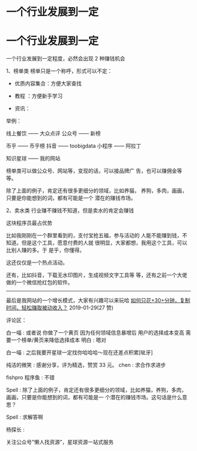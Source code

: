 # 一个行业发展到一定

# 一个行业发展到一定

一个行业发展到一定程度，必然会出现 2 种赚钱机会

1、榜单类 榜单只是一个称呼，形式可以不定：

*   优质内容集合：方便大家查找

*   教程 ：方便新手学习

*   资讯：

举例：

线上餐饮 —— 大众点评 公众号 —— 新榜

币乎 —— 币乎榜 抖音 —— toobigdata 小程序 —— 阿拉丁

知识星球 —— 我的网站

榜单类可以做公众号、网站等，变现的话，可以接品牌广 告，也可以赚佣金等等。

除了上面的例子，肯定还有很多更细分的领域，比如养猫， 养狗，多肉，画画，只要是你能想到的词，都有可能是一个 潜在的赚钱市场。

2、卖水类 行业赚不赚钱不知道，但是卖水的肯定会赚钱

这块程序员最占优势

比如我刚刚在一个群里看到的，支付宝抢五福，参与活动的 人能不能赚到钱，不知道。但是这个工具，愿意付费的人就 很明显，大家都想，我用这个工具，可以比别人赚的多。于 是乎，你懂得。

这还仅仅是一个热点活动。

还有，比如抖音，下载无水印图片，生成视频文字工具等 等，还有之前一个大佬做的一个微信抢红包的软件。

* * *

最后是我网站的一个增长模式，大家有兴趣可以来玩哈 [如何只花](https://mp.weixin.qq.com/s?__biz=MzIxODUxMDM5MQ%3D%3D&mid=2247484524&idx=1&sn=9e76546ec930fdf18201728ac60977d0&chksm=97e82134a09fa822400551cac7628a7972f725b06a2262f6d0419e66a02925767fdeb8dc1aec&token=1793573311&lang=zh_CN&rd)[+30+](https://mp.weixin.qq.com/s?__biz=MzIxODUxMDM5MQ%3D%3D&mid=2247484524&idx=1&sn=9e76546ec930fdf18201728ac60977d0&chksm=97e82134a09fa822400551cac7628a7972f725b06a2262f6d0419e66a02925767fdeb8dc1aec&token=1793573311&lang=zh_CN&rd)[分钟，复制时间，轻松赚取被动收入？](https://mp.weixin.qq.com/s?__biz=MzIxODUxMDM5MQ%3D%3D&mid=2247484524&idx=1&sn=9e76546ec930fdf18201728ac60977d0&chksm=97e82134a09fa822400551cac7628a7972f725b06a2262f6d0419e66a02925767fdeb8dc1aec&token=1793573311&lang=zh_CN&rd) 2019-01-29(27 赞)

评论区：

白一喵 : 或者说 你做了一个黄页 因为任何领域信息暴增后 用户的选择成本变高 需要一个榜单/黄页来降低选择成本 明白 : 嗯对

白一喵 : 之后我要开星球一定找你哈哈哈～现在还差点积累[呲牙]

纯洁的微笑 : 感谢分享，评为精选，赞赏 33 元。 chen : 求合作求进步

fishpro 程序鱼 : 不错

Spell : 除了上面的例子，肯定还有很多更细分的领域，比如养猫，养狗，多肉，画画，只要是你能想到的词，都有可能是一 个潜在的赚钱市场。这句话是什么意思？

Spell : 求解答啊

杨探长 :

关注公众号"懒人找资源"，星球资源一站式服务